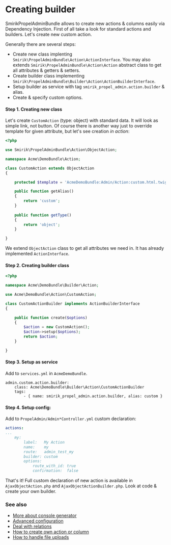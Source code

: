Creating builder
================

SmirikPropelAdminBundle allows to create new actions & columns easily via Dependency Injection. First of all take a look for standard actions and builders. Let's create new custom action.

Generally there are several steps:

- Create new class implenting `Smirik\PropelAdminBundle\Action\ActionInterface`. You may also extends `Smirik\PropelAdminBundle\Action\Action` abstract class to get all attributes & getters & setters.
- Create builder class implementing `Smirik\PropelAdminBundle\Builder\Action\ActionBuilderInterface`.
- Setup builder as service with tag `smirik_propel_admin.action.builder` & alias.
- Create & specify custom options.

#### Step 1. Creating new class

Let's create `CustomAction` (type: object) with standard data. It will look as simple link, not button. Of course there is another way just to override template for given attribute, but let's see creation *in action*:

``` php
<?php

use Smirik\PropelAdminBundle\Action\ObjectAction;

namespace Acme\DemoBundle\Action;

class CustomAction extends ObjectAction
{

    protected $template = 'AcmeDemoBundle:Admin/Action:custom.html.twig';

    public function getAlias()
    {
        return 'custom';
    }
    
    public function getType()
    {
        return 'object';
    }

}
```

We extend `ObjectAction` class to get all attributes we need in. It has already implemented `ActionInterface`.

#### Step 2. Creating builder class

``` php
<?php

namespace Acme\DemoBundle\Builder\Action;

use Acme\DemoBundle\Action\CustomAction;

class CustomActionBuilder implements ActionBuilderInterface
{

    public function create($options)
    {
        $action = new CustomAction();
        $action->setup($options);
        return $action;
    }

}
```

#### Step 3.  Setup as service

Add to `services.yml` in `AcmeDemoBundle`.

```
admin.custom.action.builder:
    class: Acme\DemoBundle\Builder\Action\CustomActionBuilder
    tags:
        - { name: smirik_propel_admin.action.builder, alias: custom }
```

#### Step 4. Setup config:

Add to `PropelAdmin/Admin*Controller.yml` custom declaration:
``` yaml
actions:
...
    my:
        label:   My Action
        name:    my
        route:   admin_test_my
        builder: custom
        options:
            route_with_id: true
            confirmation:  false
```

That's it! Full custom declaration of new action is available in `AjaxObjectAction.php` and `AjaxObjectActionBuilder.php`. Look at code & create your own builder.

### See also

- [More about console generator](generator.md)
- [Advanced configuration](configure.md)
- [Deal with relations](relations.md)
- [How to create own action or column](builders.md)
- [How to handle file uploads](upload.md)
